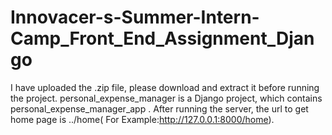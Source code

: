 # Innovacer-s-Summer-Intern-Camp_Front_End_Assignment_Django
I have uploaded the .zip file, please download and extract it before running the project. 
personal_expense_manager is a Django project, which contains personal_expense_manager_app .
After running the server, the url to get home page is ../home( For Example:http://127.0.0.1:8000/home).
